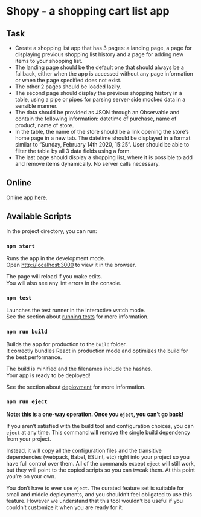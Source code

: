 # Shopy - a shopping cart list app

## Task

- Create a shopping list app that has 3 pages: a landing page, a page for displaying previous shopping list history and a page for adding new items to your shopping list.
- The landing page should be the default one that should always be a fallback, either when the app is accessed without any page information or when the page specified does not exist.
- The other 2 pages should be loaded lazily.
- The second page should display the previous shopping history in a table, using a pipe or pipes for parsing server-side mocked data in a sensible manner.
- The data should be provided as JSON through an Observable and contain the following information: datetime of purchase, name of product, name of store.
- In the table, the name of the store should be a link opening the store’s home page in a new tab. The datetime should be displayed in a format similar to “Sunday, February 14th 2020, 15:25”. User should be able to filter the table by all 3 data fields using a form.
- The last page should display a shopping list, where it is possible to add and remove items dynamically. No server calls necessary.

## Online

Online app [here](https://gallant-hoover-36d360.netlify.app/).

## Available Scripts

In the project directory, you can run:

### `npm start`

Runs the app in the development mode.\
Open [http://localhost:3000](http://localhost:3000) to view it in the browser.

The page will reload if you make edits.\
You will also see any lint errors in the console.

### `npm test`

Launches the test runner in the interactive watch mode.\
See the section about [running tests](https://facebook.github.io/create-react-app/docs/running-tests) for more information.

### `npm run build`

Builds the app for production to the `build` folder.\
It correctly bundles React in production mode and optimizes the build for the best performance.

The build is minified and the filenames include the hashes.\
Your app is ready to be deployed!

See the section about [deployment](https://facebook.github.io/create-react-app/docs/deployment) for more information.

### `npm run eject`

**Note: this is a one-way operation. Once you `eject`, you can’t go back!**

If you aren’t satisfied with the build tool and configuration choices, you can `eject` at any time. This command will remove the single build dependency from your project.

Instead, it will copy all the configuration files and the transitive dependencies (webpack, Babel, ESLint, etc) right into your project so you have full control over them. All of the commands except `eject` will still work, but they will point to the copied scripts so you can tweak them. At this point you’re on your own.

You don’t have to ever use `eject`. The curated feature set is suitable for small and middle deployments, and you shouldn’t feel obligated to use this feature. However we understand that this tool wouldn’t be useful if you couldn’t customize it when you are ready for it.
